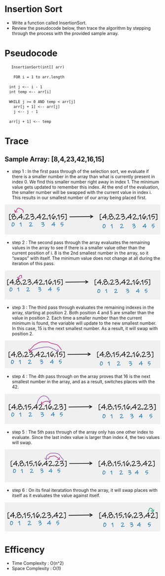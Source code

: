 # Insertion Sort
- Write a function called  InsertionSort.
- Review the pseudocode below, then trace the algorithm by stepping through the process with the provided sample array. 

# Pseudocode
       InsertionSort(int[] arr)
 
        FOR i = 1 to arr.length

      int j <-- i - 1
      int temp <-- arr[i]

      WHILE j >= 0 AND temp < arr[j]
        arr[j + 1] <-- arr[j]
        j <-- j - 1

      arr[j + 1] <-- temp

# Trace

## Sample Array: [8,4,23,42,16,15]
- step 1 :  In the first pass through of the selection sort, we evaluate if there is a smaller number in the array than what is 
currently present in index 0. We find this smaller number right away in index 1. The minimum value gets updated to remember this 
index. At the end of the evaluation, the smaller number will be swapped with the current value in index i. This results in our 
smallest number of our array being placed first.

![step1](step1.jpg)

- step 2 : The second pass through the array evaluates the remaining values in the array to see if there is a smaller value other 
than the current position of i. 8 is the 2nd smallest number in the array, so it “swaps” with itself. The minimum value does not 
change at all during the iteration of this pass.

![step2](step2.jpg)

- step 3 : The third pass through evaluates the remaining indexes in the array, starting at position 2. Both position 4 and 5 are 
smaller than the value in position 2. Each time a smaller number than the current minimum is found, the variable will update to the 
new smallest number. In this case, 15 is the next smallest number. As a result, it will swap with position 2.

![step3](step3.jpg)

- step 4 : The 4th pass through on the array proves that 16 is the next smallest number in the array, and as a result, switches 
places with the 42.

![step4](step4.jpg)

- step 5 : The 5th pass through of the array only has one other index to evaluate. Since the last index value is larger than index 
4, the two values will swap.

![step5](step5.jpg)

- step 6 : On its final iteratation through the array, it will swap places with itself as it evaluates the value against itself.

![step6](step6.jpg)


# Efficency
- Time Complexity : O(n^2)
- Space Complexity : O(1)